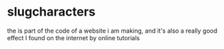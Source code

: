 # slugcharacters
the is part of the code of a website i am making, and it's also a really good effect I found on the internet by online tutorials
